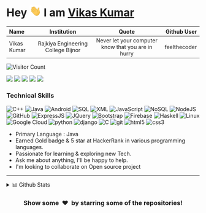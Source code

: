 # Hey <img src="https://raw.githubusercontent.com/ABSphreak/ABSphreak/master/gifs/Hi.gif" width="30px"> I am [Vikas Kumar](http://www.feelthecoder.com)

| Name        |             Institution            |                        Quote                       | Github User  |
| :---        |               :----:               |                        :---:                       |     ---:     |
| Vikas Kumar | Rajkiya Engineering College Bijnor | Never let your computer know that you are in hurry | feelthecoder |


![Visitor Count](https://komarev.com/ghpvc/?username=feelthecoder)


[<img height="30" src = "https://img.shields.io/badge/Youtube-%23E4405F.svg?&style=for-the-badge&logo=Youtube&logoColor=white">][Youtube]
[<img height="30" src="https://img.shields.io/badge/linkedin-blue.svg?&style=for-the-badge&logo=linkedin&logoColor=white" />][LinkedIn]
[<img height="30" src="https://img.shields.io/badge/facebook-black.svg?&style=for-the-badge&logo=facebook" />][Facebook]
[<img height="30" src="https://img.shields.io/badge/twitter-blue.svg?&style=for-the-badge&logo=twitter" />][Twitter]
[<img height="30" src="https://img.shields.io/badge/instagram-orange.svg?&style=for-the-badge&logo=instagram" />][Instagram]


### Technical Skills

<p align="left">
    <img src="https://www.freeiconspng.com/uploads/c--logo-icon-0.png" alt="C++" width="40" height="40"/>
    <img src="https://images.vexels.com/media/users/3/166401/isolated/preview/b82aa7ac3f736dd78570dd3fa3fa9e24-java-programming-language-icon-by-vexels.png" alt="Java" width="40" height="40"/>
    <img src="https://www.freeiconspng.com/uploads/android-png-0.png" alt="Android" width="40" height="40"/>
    <img src="https://www.freeiconspng.com/uploads/sql-database-icon-png-17.png" alt="SQL" width="40" height="40"/>
    <img src="https://cdn.iconscout.com/icon/free/png-512/xml-file-2330558-1950399.png" alt="XML" width="40" height="40"/>
    <img src="https://www.pngix.com/pngfile/middle/150-1506301_computer-icons-logo-brand-javascript-angle-javascript-logo.png" alt="JavaScript" width="40" height="40"/>
    <img src="https://user-images.githubusercontent.com/44005233/120921368-faf0ef80-c6e0-11eb-93fb-4ac236da6f0a.png" alt="NoSQL" width="40" height="40"/>
    <img src="https://iconape.com/wp-content/png_logo_vector/node-js-2.png" alt="NodeJS" width="40" height="40"/>
    <img src="https://www.freeiconspng.com/uploads/github-logo-icon-5.png" alt="GitHub" width="40" height="40"/>
    <img src="https://user-images.githubusercontent.com/44005233/120921619-35a75780-c6e2-11eb-83a8-b0938788be3a.png" alt="ExpressJS" width="40" height="40"/>
    <img src="https://user-images.githubusercontent.com/44005233/120921700-815a0100-c6e2-11eb-8d7c-1fecfe8821f4.png" alt="JQuery" width="40" height="40"/>
    <img src="https://user-images.githubusercontent.com/44005233/120921731-9e8ecf80-c6e2-11eb-9ea1-aa04f03ced2e.png" alt="Bootstrap" width="40" height="40"/>
    <img src="https://user-images.githubusercontent.com/44005233/120921753-c67e3300-c6e2-11eb-8f2a-f13924b346f2.png" alt="Firebase" width="40" height="40"/>
    <img src="https://user-images.githubusercontent.com/44005233/120921764-d85fd600-c6e2-11eb-8b4b-4ab6b42de352.png" alt="Haskell" width="40" height="40"/>
    <img src="https://user-images.githubusercontent.com/44005233/120921787-0218fd00-c6e3-11eb-973a-80972db0e751.png" alt="Linux" width="40" height="40"/>
    <img src="https://user-images.githubusercontent.com/44005233/120921794-1230dc80-c6e3-11eb-9ad9-9b417858620d.png" alt="Google Cloud" width="40" height="40"/>
    <img src="https://cdn3.iconfinder.com/data/icons/logos-and-brands-adobe/512/267_Python-512.png" alt="python" width="40" height="40"/>
    <img src="https://static.djangoproject.com/img/logo-django.42234b631760.svg" alt="django" width="40" height="40"/>
    <img src="https://upload.wikimedia.org/wikipedia/commons/1/19/C_Logo.png" alt="C" width="40" height="40"/>
    <img src="https://www.vectorlogo.zone/logos/git-scm/git-scm-icon.svg" alt="git" width="40" height="40"/>
    <img src="https://upload.wikimedia.org/wikipedia/commons/thumb/6/61/HTML5_logo_and_wordmark.svg/512px-HTML5_logo_and_wordmark.svg.png" alt="html5" height="40"/>
    <img src="https://upload.wikimedia.org/wikipedia/commons/thumb/d/d5/CSS3_logo_and_wordmark.svg/1200px-CSS3_logo_and_wordmark.svg.png" alt="css3" height="40"/>
</p>

* Primary Language : Java
* Earned Gold badge & 5 star at HackerRank in various programming languages.
* Passionate for learning & exploring new Tech.
* Ask me about anything, I'll be happy to help.
* I'm looking to collaborate on Open source project

---

<details>
    <summary>📊 Github Stats</summary>
    <p align="center"> <img src="https://github-readme-stats.vercel.app/api?username=feelthecoder&show_icons=true&theme=gotham" alt="Vikas | Stats" />
</details>

[linkedin]: https://www.linkedin.com/in/feelthecoder/
[Facebook]: https://www.facebook.com/feelthecoder/
[youtube]: https://www.youtube.com/channel/c/feelthecoder
[instagram]: https://www.instagram.com/feel_the_coder
[twitter]: https://www/twitter.com/feel_the_coder

<h3 align="center">Show some &nbsp;❤️&nbsp; by starring some of the repositories!</h3>

<!--
**feelthecoder/feelthecoder** is a ✨ _special_ ✨ repository because its `README.md` (this file) appears on your GitHub profile.

Here are some ideas to get you started:

- 🔭 I’m currently working on ...
- 🌱 I’m currently learning ...
- 👯 I’m looking to collaborate on ...
- 🤔 I’m looking for help with ...
- 💬 Ask me about ...
- 📫 How to reach me: ...
- 😄 Pronouns: ...
- ⚡ Fun fact: ...
-->

